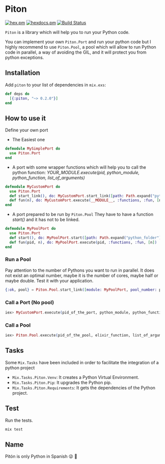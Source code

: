 # Piton


[![hex.pm](https://img.shields.io/hexpm/v/piton.svg?style=flat-square)](https://hex.pm/packages/piton) [![hexdocs.pm](https://img.shields.io/badge/docs-latest-green.svg?style=flat-square)](https://hexdocs.pm/piton/) [![Build Status](https://travis-ci.org/mendrugory/piton.svg?branch=master)](https://travis-ci.org/mendrugory/piton)

 `Piton` is a library which will help you to run your Python code. 

  You can implement your own `Piton.Port` and run your python code but I highly recommend to use `Piton.Pool`, 
  a pool which will allow to run Python code in parallel, a way of avoiding the GIL, and it will protect you from 
  python exceptions.

## Installation
  Add `piton` to your list of dependencies in `mix.exs`:

  ```elixir
  def deps do
    [{:piton, "~> 0.2.0"}]
  end
  ```
    

## How to use it
  Define your own port
  
  * The Easiest one
  ```elixir
  defmodule MySimplePort do
    use Piton.Port
  end
  ```
  
  * A port with some wrapper functions which will help you to call the python function:
  *YOUR_MODULE.execute(pid, python_module, python_function, list_of_arguments)*
  ```elixir
  defmodule MyCustomPort do
    use Piton.Port
    def start_link(), do: MyCustomPort.start_link([path: Path.expand("python_folder"), python: "python"], [name: __MODULE__])
    def fun(n), do: MyCustomPort.execute(__MODULE__, :functions, :fun, [n])
  end
  ```
  
  * A port prepared to be run by `Piton.Pool`
  They have to have a function *start()* and it has not to be linked.
  ```elixir
  defmodule MyPoolPort do
    use Piton.Port
    def start(), do: MyPoolPort.start([path: Path.expand("python_folder"), python: "python"], [])
    def fun(pid, n), do: MyPoolPort.execute(pid, :functions, :fun, [n])
  end
  ```
  
### Run a Pool
  Pay attention to the number of Pythons you want to run in parallel. It does not exist an optimal number, maybe it is the
  number of cores, maybe half or maybe double. Test it with your application.
  ```elixir
  {:ok, pool} = Piton.Pool.start_link([module: MyPoolPort, pool_number: pool_number], [])
  ```
### Call a Port (No pool)
  ```elixir
  iex> MyCustomPort.execute(pid_of_the_port, python_module, python_function, list_of_arguments_of_python_function)
  ```

### Call a Pool
  ```elixir
  iex> Piton.Pool.execute(pid_of_the_pool, elixir_function, list_of_arguments_of_elixir_function)
  ```
  
## Tasks
  Some `Mix.Tasks` have been included in order to facilitate the integration of a python project
  
  * `Mix.Tasks.Piton.Venv`: It creates a Python Virtual Environment.
  * `Mix.Tasks.Piton.Pip`: It upgrades the Python pip.
  * `Mix.Tasks.Piton.Requirements`: It gets the dependencies of the Python project.
  
## Test
  Run the tests.
  ```bash
  mix test 
  ```
  
## Name
  Pitón is only Python in Spanish :stuck_out_tongue_winking_eye: :snake:
